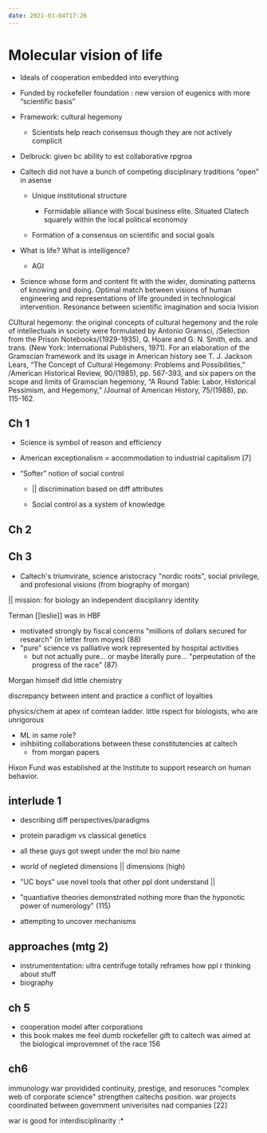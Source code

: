 ```yaml
---
date: 2021-03-04T17:26
---
```

# Molecular vision of life

* Ideals of cooperation embedded into everything

* Funded by rockefeller foundation : new version of eugenics with more “scientific basis”

* Framework: cultural hegemony

	* Scientists help reach consensus though they are not actively complicit

* Delbruck: given bc ability to est collaborative rpgroa

* Caltech did not have a bunch of competing disciplinary traditions “open” in  asense

	* Unique institutional structure

		* Formidable alliance with Socal business elite. Situated Clatech squarely within the local political economoy

	* Formation of a consensus on scientific and social goals

* What is life? What is intelligence?

	* AGI

* Science whose form and content fit with the wider, dominating patterns of knowing and doing. Optimal match between visions of human engineering and representations of life grounded in technological intervention. Resonance between scientific imagination and socia lvision

CUltural hegemony: the original concepts of cultural hegemony and the role of intellectuals in society were formulated by Antonio Gramsci, /Selection from the Prison Notebooks/(1929-1935), Q. Hoare and G. N. Smith, eds. and trans. (New York: International Publishers, 1971). For an elaboration of the Gramscian framework and its usage in American history see T. J. Jackson Lears, “The Concept of Cultural Hegemony: Problems and Possibilities,” /American Historical Review, 90/(1985), pp. 567-393, and six papers on the scope and limits of Gramscian hegemony, “A Round Table: Labor, Historical Pessimism, and Hegemony,” /Journal of American History, 75/(1988), pp. 115-162. 
				
			
## Ch 1

* Science is symbol of reason and efficiency

* American exceptionalism = accommodation to industrial capitalism [7]

* “Softer” notion of social control

	* || discrimination based on diff attributes

	* Social control as a system of knowledge

## Ch 2 

## Ch 3
- Caltech's triumvirate, science aristocracy "nordic roots", social privilege, and profesional visions (from biography of morgan)

|| mission: for biology an independent disciplianry identity

Terman [[leslie]] was in HBF

- motivated strongly by fiscal concerns
"millions of dollars secured for research" (in letter from moyes) (88)
- "pure" science vs palliative work represented by hospital activities
	- but not actually pure... or maybe literally pure... "perpeutation of the progress of the race" (87)

Morgan himself did little chemistry

discrepancy between intent and practice a conflict of loyalties

physics/chem at apex of comtean ladder. little rspect for biologists, who are unrigorous
- ML in same role?
- inihbiiting collaborations between these constitutencies at caltech
	- from morgan papers

Hixon Fund was established at the Institute to support research on human behavior.


## interlude 1

- describing diff perspectives/paradigms
- protein paradigm vs classical genetics
- all these guys got swept under the mol bio name

- world of negleted dimensions || dimensions (high)

- "UC boys" use novel tools that other ppl dont understand ||
- "quantiative theories demonstrated nothing more than the hyponotic power of numerology" (115)
- attempting to uncover mechanisms


## approaches (mtg 2)
- instrumententation: ultra centrifuge totally reframes how ppl r thinking about stuff 
- biography

## ch 5
- cooperation model after corporations
- this book makes me feel dumb
rockefeller gift to caltech was aimed at the biological improvemnet of the race 156

## ch6 
immunology
war
providided continuity, prestige, and resoruces
"complex web of corporate science"
strengthen caltechs position. war projects coordinated between government univerisites nad companies [22]

war is good for interdisciplinarity :*
